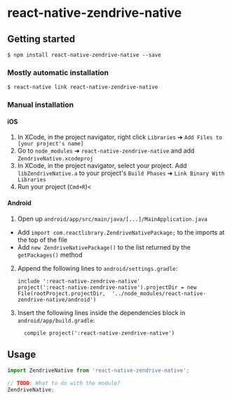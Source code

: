 # react-native-zendrive-native

## Getting started

`$ npm install react-native-zendrive-native --save`

### Mostly automatic installation

`$ react-native link react-native-zendrive-native`

### Manual installation


#### iOS

1. In XCode, in the project navigator, right click `Libraries` ➜ `Add Files to [your project's name]`
2. Go to `node_modules` ➜ `react-native-zendrive-native` and add `ZendriveNative.xcodeproj`
3. In XCode, in the project navigator, select your project. Add `libZendriveNative.a` to your project's `Build Phases` ➜ `Link Binary With Libraries`
4. Run your project (`Cmd+R`)<

#### Android

1. Open up `android/app/src/main/java/[...]/MainApplication.java`
  - Add `import com.reactlibrary.ZendriveNativePackage;` to the imports at the top of the file
  - Add `new ZendriveNativePackage()` to the list returned by the `getPackages()` method
2. Append the following lines to `android/settings.gradle`:
  	```
  	include ':react-native-zendrive-native'
  	project(':react-native-zendrive-native').projectDir = new File(rootProject.projectDir, 	'../node_modules/react-native-zendrive-native/android')
  	```
3. Insert the following lines inside the dependencies block in `android/app/build.gradle`:
  	```
      compile project(':react-native-zendrive-native')
  	```


## Usage
```javascript
import ZendriveNative from 'react-native-zendrive-native';

// TODO: What to do with the module?
ZendriveNative;
```
